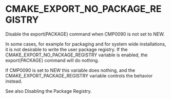   

# CMAKE_EXPORT_NO_PACKAGE_REGISTRY  
Disable the export(PACKAGE) command when CMP0090
is not set to NEW.  

In some cases, for example for packaging and for system wide
installations, it is not desirable to write the user package registry.
If the CMAKE_EXPORT_NO_PACKAGE_REGISTRY variable is enabled,
the export(PACKAGE) command will do nothing.  

If CMP0090 is set to NEW this variable does nothing, and the
CMAKE_EXPORT_PACKAGE_REGISTRY variable controls the behavior
instead.  

See also Disabling the Package Registry.  

